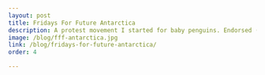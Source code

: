 ```yaml
---
layout: post
title: Fridays For Future Antarctica
description: A protest movement I started for baby penguins. Endorsed (followed) by Greta Thunberg.
image: /blog/fff-antarctica.jpg
link: /blog/fridays-for-future-antarctica/
order: 4

---
```

